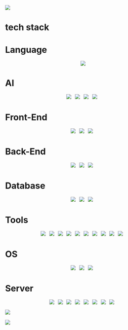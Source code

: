 <img src="https://capsule-render.vercel.app/api?type=Slice&color=auto&height=200&section=header&text=selfhiam&fontSize=90"/>

# tech stack

# Language
<div align="center">
	<img src="https://img.shields.io/badge/python-3776AB?style=flat&logo=python&logoColor=white" />
</div>

# AI
<div align="center">
	<img src="https://img.shields.io/badge/Pytorch-EE4C2C?style=flat&logo=pytorch&logoColor=white" />&nbsp;&nbsp;
	<img src="https://img.shields.io/badge/Scikitlearn-F7931E?style=flat&logo=scikitlearn&logoColor=white" />&nbsp;&nbsp;
	<img src="https://img.shields.io/badge/Opencv-5C3EE8?style=flat&logo=opencv&logoColor=white" />&nbsp;&nbsp;
	<img src="https://img.shields.io/badge/Pandas-150458?style=flat&logo=pandas&logoColor=white" />&nbsp;&nbsp;
</div>

# Front-End
<div align="center">
	<img src="https://img.shields.io/badge/JavaScript-F7DF1E?style=flat&logo=JavaScript&logoColor=white" />&nbsp;&nbsp;
	<img src="https://img.shields.io/badge/HTML5-E34F26?style=flat&logo=HTML5&logoColor=white" />&nbsp;&nbsp;
	<img src="https://img.shields.io/badge/CSS3-1572B6?style=flat&logo=CSS3&logoColor=white" />&nbsp;&nbsp;
</div>

# Back-End
<div align="center">
	<img src="https://img.shields.io/badge/Nodejs-339933?style=flat&logo=nodedotjs&logoColor=white" />&nbsp;&nbsp;
	<img src="https://img.shields.io/badge/Jinja2-B41717?style=flat&logo=jinja&logoColor=white" />&nbsp;&nbsp;
	<img src="https://img.shields.io/badge/Fastapi-009688?style=flat&logo=fastapi&logoColor=white" />&nbsp;&nbsp;
</div>

# Database
<div align="center">
	<img src="https://img.shields.io/badge/mongodb-47A248?style=flat&logo=mongodb&logoColor=white" />&nbsp;&nbsp;
	<img src="https://img.shields.io/badge/mysql-4479A1?style=flat&logo=mysql&logoColor=white" />&nbsp;&nbsp;
	<img src="https://img.shields.io/badge/Oracle_SQL-F80000?style=flat&logo=oracle&logoColor=white" />&nbsp;&nbsp;
</div>

# Tools
<div align="center">
	<img src="https://img.shields.io/badge/git-F05032?style=flat&logo=git&logoColor=white" />&nbsp;&nbsp;
	<img src="https://img.shields.io/badge/github-181717?style=flat&logo=github&logoColor=white" />&nbsp;&nbsp;
	<img src="https://img.shields.io/badge/slack-4A154B?style=flat&logo=slack&logoColor=white" />&nbsp;&nbsp;
	<img src="https://img.shields.io/badge/discord-5865F2?style=flat&logo=discord&logoColor=white" />&nbsp;&nbsp;
	<img src="https://img.shields.io/badge/pycharm-000000?style=flat&logo=pycharm&logoColor=white" />&nbsp;&nbsp;
	<img src="https://img.shields.io/badge/jupyter-F37626?style=flat&logo=jupyter&logoColor=white" />&nbsp;&nbsp;
	<img src="https://img.shields.io/badge/googlecolab-F9AB00?style=flat&logo=googlecolab&logoColor=white" />&nbsp;&nbsp;
	<img src="https://img.shields.io/badge/visualstudiocode-007ACC?style=flat&logo=visualstudiocode&logoColor=white" />&nbsp;&nbsp;
	<img src="https://img.shields.io/badge/postman-FF6C37?style=flat&logo=postman&logoColor=white" />&nbsp;&nbsp;
	<img src="https://img.shields.io/badge/filezilla-BF0000?style=flat&logo=filezilla&logoColor=white" />&nbsp;&nbsp;
</div>

# OS
<div align="center">
	<img src="https://img.shields.io/badge/Windows-0078D4?style=flat&logo=windows&logoColor=white" />&nbsp;&nbsp;
	<img src="https://img.shields.io/badge/Linux-FCC624?style=flat&logo=linux&logoColor=white" />&nbsp;&nbsp;
	<img src="https://img.shields.io/badge/Mac-000000?style=flat&logo=macos&logoColor=white" />&nbsp;&nbsp;
</div>

# Server
<div align="center">
	<img src="https://img.shields.io/badge/vmware-607078?style=flat&logo=vmware&logoColor=white" />&nbsp;&nbsp;
	<img src="https://img.shields.io/badge/UTM-607078?style=flat&logo=UTM&logoColor=white" />&nbsp;&nbsp;
	<img src="https://img.shields.io/badge/Windows_Server-0078D4?style=flat&logo=windows&logoColor=white" />&nbsp;&nbsp;
	<img src="https://img.shields.io/badge/Linux_Server-FCC624?style=flat&logo=linux&logoColor=white" />&nbsp;&nbsp;
	<img src="https://img.shields.io/badge/AIX-FCC624?style=flat&logo=AIX&logoColor=white" />&nbsp;&nbsp;
	<img src="https://img.shields.io/badge/Solaris-FCC624?style=flat&logo=Solaris&logoColor=white" />&nbsp;&nbsp;
	<img src="https://img.shields.io/badge/CentOS-262577?style=flat&logo=centos&logoColor=white" />&nbsp;&nbsp;
	<img src="https://img.shields.io/badge/redhat-EE0000?style=flat&logo=redhat&logoColor=white" />&nbsp;&nbsp;
</div>

<img src="https://github-readme-stats.vercel.app/api/top-langs/?username=selfhiam&layout=compact"><br><br>
<img src="https://github-readme-stats.vercel.app/api?username=selfhiam&show_icons=true">
